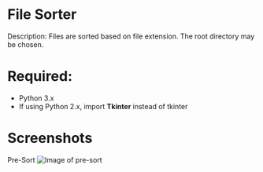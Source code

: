 # File Sorter
Description: Files are sorted based on file extension. The root directory may be chosen.

# Required:
- Python 3.x
- If using Python 2.x, import <b>Tkinter</b> instead of tkinter

# Screenshots
Pre-Sort
![Image of pre-sort](https://www.github.com/Voozio/Images/File-Sorter/pre-sort.png)
